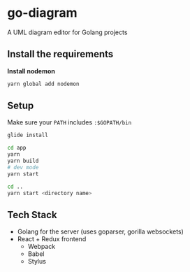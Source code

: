 # go-diagram

A UML diagram editor for Golang projects

## **Install the requirements**

**Install nodemon**

```sh
yarn global add nodemon
```

## Setup

Make sure your `PATH` includes `:$GOPATH/bin`

```sh
glide install

cd app
yarn
yarn build
# dev mode
yarn start

cd ..
yarn start <directory name>
```

## Tech Stack

*   Golang for the server (uses goparser, gorilla websockets)
*   React + Redux frontend
    *   Webpack
    *   Babel
    *   Stylus
